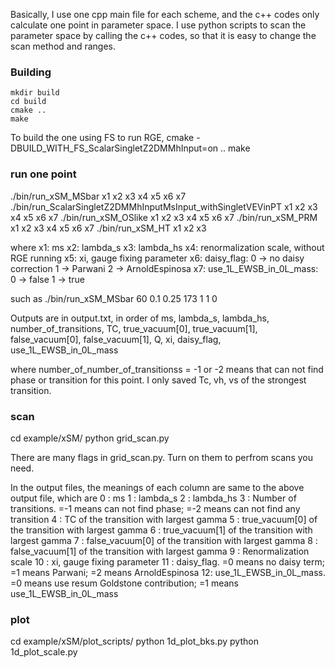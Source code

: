 Basically, I use one cpp main file for each scheme, and the c++ codes only calculate one point in parameter space. I use python scripts to scan the parameter space by calling the c++ codes, so that it is easy to change the scan method and ranges. 

### Building

    mkdir build
    cd build
    cmake ..
    make
    
 To build the one using FS to run RGE, 
    cmake -DBUILD_WITH_FS_ScalarSingletZ2DMMhInput=on ..
    make
    
### run one point

  ./bin/run_xSM_MSbar x1 x2 x3 x4 x5 x6 x7
  ./bin/run_ScalarSingletZ2DMMhInputMsInput_withSingletVEVinPT x1 x2 x3 x4 x5 x6 x7
  ./bin/run_xSM_OSlike x1 x2 x3 x4 x5 x6 x7
  ./bin/run_xSM_PRM x1 x2 x3 x4 x5 x6 x7
  ./bin/run_xSM_HT x1 x2 x3

  where
  x1: ms
  x2: lambda_s
  x3: lambda_hs
  x4: renormalization scale, without RGE running
  x5: xi, gauge fixing parameter
  x6: daisy_flag: 0 -> no daisy correction
                  1 -> Parwani
                  2 -> ArnoldEspinosa
  x7: use_1L_EWSB_in_0L_mass: 0 -> false
                              1 -> true
                       
  
  such as 
  ./bin/run_xSM_MSbar 60 0.1 0.25 173 1 1 0
                       
  Outputs are in output.txt, in order of 
    ms, lambda_s, lambda_hs, number_of_transitions, TC, true_vacuum[0], true_vacuum[1], false_vacuum[0], false_vacuum[1], Q, xi, daisy_flag, use_1L_EWSB_in_0L_mass
  
  where number_of_number_of_transitionss = -1 or -2 means that can not find phase or transition for this point. 
  I only saved Tc, vh, vs of the strongest transition. 
 
 
### scan

  cd example/xSM/
  python grid_scan.py

  There are many flags in grid_scan.py. Turn on them to perfrom scans you need.


  In the output files, the meanings of each column are same to the above output file, which are
    0 : ms 
    1 : lambda_s
    2 : lambda_hs
    3 : Number of transitions. =-1 means can not find phase; =-2 means can not find any transition
    4 : TC of the transition with largest gamma
    5 : true_vacuum[0] of the transition with largest gamma
    6 : true_vacuum[1] of the transition with largest gamma
    7 : false_vacuum[0] of the transition with largest gamma
    8 : false_vacuum[1] of the transition with largest gamma
    9 : Renormalization scale
    10 : xi, gauge fixing parameter
    11 : daisy_flag. =0 means no daisy term; =1 means Parwani; =2 means ArnoldEspinosa
    12: use_1L_EWSB_in_0L_mass. =0 means use resum Goldstone contribution; =1 means use_1L_EWSB_in_0L_mass


### plot

  cd example/xSM/plot_scripts/
  python 1d_plot_bks.py
  python 1d_plot_scale.py
  






